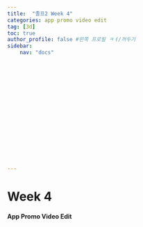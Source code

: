 ```yaml
---
title:  "졸프2 Week 4"
categories: app promo video edit
tag: [3d]
toc: true
author_profile: false #왼쪽 프로필 ㅋㅕ/꺼두기
sidebar:
    nav: "docs"


















---
```


# Week 4 

#### App Promo Video Edit